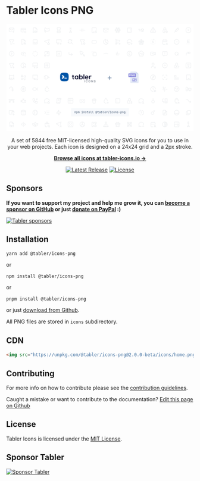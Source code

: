 # Tabler Icons PNG

<p align="center">
  <img src="https://raw.githubusercontent.com/tabler/tabler-icons/main/.github/packages/og-package-png.png" alt="Tabler Icons" width="838">
</p>

<p align="center">
    A set of <!--icons-count-->5844<!--/icons-count--> free MIT-licensed high-quality SVG icons for you to use in your web projects. Each icon is designed on a 24x24 grid and a 2px stroke.
<p>

<p align="center">
  <a href="https://tabler-icons.io/"><strong>Browse all icons at tabler-icons.io &rarr;</strong></a>
</p>

<p align="center">
    <a href="https://github.com/tabler/tabler-icons/releases"><img src="https://img.shields.io/npm/v/@tabler/icons" alt="Latest Release"></a>
    <a href="https://github.com/tabler/tabler-icons/blob/master/LICENSE"><img src="https://img.shields.io/npm/l/@tabler/icons.svg" alt="License"></a>
</p>

## Sponsors

**If you want to support my project and help me grow it, you can [become a sponsor on GitHub](https://github.com/sponsors/codecalm) or just [donate on PayPal](https://paypal.me/codecalm) :)**

<a href="https://github.com/sponsors/codecalm">
  <img src="https://cdn.jsdelivr.net/gh/tabler/sponsors@latest/sponsors.svg" alt="Tabler sponsors">
</a>

## Installation

```
yarn add @tabler/icons-png
```

or

```
npm install @tabler/icons-png
```

or

```
pnpm install @tabler/icons-png
```

or just [download from Github](https://github.com/tabler/tabler-icons/releases).

All PNG files are stored in `icons` subdirectory.

## CDN

```html
<img src="https://unpkg.com/@tabler/icons-png@2.0.0-beta/icons/home.png" />
```

## Contributing

For more info on how to contribute please see the [contribution guidelines](https://github.com/tabler/tabler-icons/blob/main/CONTRIBUTING.md).

Caught a mistake or want to contribute to the documentation? [Edit this page on Github](https://github.com/tabler/tabler-icons/blob/main/packages/icons-png/README.md)

## License

Tabler Icons is licensed under the [MIT License](https://github.com/tabler/tabler-icons/blob/master/LICENSE).

## Sponsor Tabler

<a href="https://github.com/sponsors/codecalm" target="_blank"><img src="https://github.com/tabler/tabler/raw/dev/src/static/sponsor-banner-readme.png?raw=true" alt="Sponsor Tabler" /></a>
